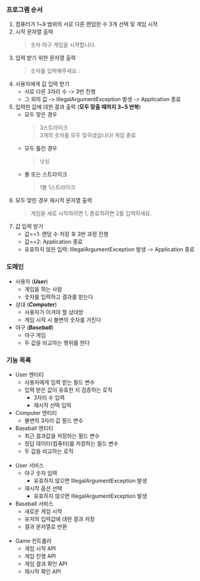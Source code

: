 ### 프로그램 순서

1. 컴퓨터가 1~9 범위의 서로 다른 랜덤한 수 3개 선택 및 게임 시작
2. 시작 문자열 출력
   > 숫자 야구 게임을 시작합니다.
3. 입력 받기 위한 문자열 출력
   > 숫자를 입력해주세요 :
4. 사용자에게 값 입력 받기
    * 서로 다른 3자리 수 -> 3번 진행
    * 그 외의 값 -> IllegalArgumentException 발생 -> Application 종료
5. 입력한 값에 대한 결과 출력 (**모두 맞출 때까지 3~5 반복**)
    * 모두 맞은 경우
      > 3스트라이크 <br>
      3개의 숫자를 모두 맞히셨습니다! 게임 종료
    * 모두 틀린 경우
      > 낫싱
    * 볼 또는 스트라이크
      > 1볼 1스트라이크
6. 모두 맞힌 경우 재시작 문자열 출력
   > 게임을 새로 시작하려면 1, 종료하려면 2를 입력하세요.
7. 값 입력 받기
    * 값==1: 랜덤 수 저장 후 3번 과정 진행
    * 값==2: Application 종료
    * 유효하지 않은 입력: IllegalArgumentException 발생 -> Application 종료



### 도메인
* 사용자 (**_User_**)
   * 게임을 하는 사람
   * 숫자를 입력하고 결과를 받는다
* 상대 (**_Computer_**)
   * 사용자가 이겨야 할 상대방
   * 게임 시작 시 불변의 숫자를 가진다
* 야구 (**_Baseball_**)
   * 야구 게임
   * 두 값을 비교하는 행위를 한다


### 기능 목록

* User 엔티티
   * 사용자에게 입력 받는 필드 변수
   * 입력 받은 값이 유효한 지 검증하는 로직
      * 3자리 수 입력
      * 재시작 선택 입력
* Computer 엔티티
   * 불변의 3자리 값 필드 변수
* Baseball 엔티티
   * 최근 결과값을 저장하는 필드 변수
   * 정답 데이터(컴퓨터)를 저장하는 필드 변수
   * 두 값을 비교하는 로직
     <br>
     <br>
* User 서비스
   * 야구 숫자 입력
      * 유효하지 않으면 IllegalArgumentException 발생
   * 재시작 옵션 선택
      * 유효하지 않으면 IllegalArgumentException 발생
* Baseball 서비스
   * 새로운 게임 시작
   * 유저의 입력값에 대한 결과 저장
   * 결과 문자열로 반환
     <br>
     <br>
* Game 컨트롤러
   * 게임 시작 API
   * 게임 진행 API
   * 게임 결과 확인 API
   * 재시작 확인 API
